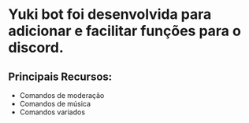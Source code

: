 # Yuki bot foi desenvolvida para adicionar e facilitar funções para o discord.

## Principais Recursos:
* Comandos de moderação
* Comandos de música
* Comandos variados
